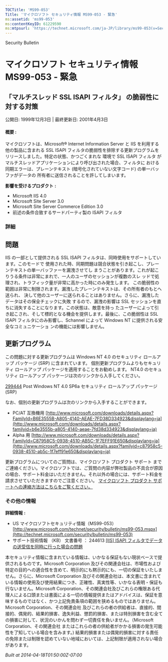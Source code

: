 ```yaml
---
TOCTitle: 'MS99-053'
Title: 'マイクロソフト セキュリティ情報 MS99-053 - 緊急'
ms:assetid: 'ms99-053'
ms:contentKeyID: 61229590
ms:mtpsurl: 'https://technet.microsoft.com/ja-JP/library/ms99-053(v=Security.10)'
---
```


Security Bulletin

マイクロソフト セキュリティ情報 MS99-053 - 緊急
===============================================

「マルチスレッド SSL ISAPI フィルタ」 の脆弱性に対する対策
----------------------------------------------------------

公開日: 1999年12月3日 | 最終更新日: 2001年4月3日

#### 概要 :

マイクロソフトは、Microsoft® Internet Information Server と IIS を利用する他の製品に含まれる SSL ISAPI フィルタの脆弱性を排除する更新プログラムをリリースしました。特定の状態、かつごくまれな 環境で SSL ISAPI フィルタ がマルチスレッドアプリケーションにより呼び出された場合、フィルタに おける同期エラーは、プレーンテキスト (暗号化されていない文字コード) の単一バッファがデータの 所有者に送信されることを許してしまいます。

**影響を受けるプロダクト** **:**

-   Microsoft IIS 4.0
-   Microsoft Site Server 3.0
-   Microsoft Site Server Commerce Edition 3.0
-   前述の条件合致するサードパーティ製の ISAPI フィルタ

### 詳細

問題
----

<span></span>
IIS の一部として提供される SSL ISAPI フィルタは、同時使用をサポートしています。このモードで 使用された時、同期問題は競合状態を引き起こし、プレーンテキストの単一バッファーを漏洩させてし まうことがあります。これが起こりうる条件は非常にまれで、一人のユーザのセッションが複数のスレ ッドで処理され、トラフィック量が非常に高かった時にのみ発生します。
この脆弱性の範囲は非常に制限されます。漏洩したプレーンテキストは、その所有者のもとへ送られ、 決して他のユーザーに送られることはありません。さらに、漏洩したデータはその保全チェックに失敗 するので、漏洩の影響は SSL セッションを直ちに消失することになります。この状態は、敵意を持っ たユーザーによって引き起こされ、そして標的となる機会を提供します。最後に、この脆弱性は SSL ISAPI フィルタにのみ影響し、Schannel によって Windows NT に提供される安全なコミュニケーショ ンの機能には影響しません。

更新プログラム
--------------

<span></span>
この問題に対する更新プログラムは Windows NT 4.0 のセキュリティ ロールアップ パッケージ (SRP) に含まれています。
個別更新プログラムよりもセキュリティ ロールアップ パッケージを適用することをお勧めします。
NT4.0 のセキュリティ ロールアップ パッケージは次のリンクから入手してください。

[299444](http://support.microsoft.com/kb/299444) Post Windows NT 4.0 SP6a セキュリティ ロールアップ パッケージ (SRP)

なお、個別の更新プログラムは次のリンクから入手することができます。

-   PC/AT 互換機用
    [http://www.microsoft.com/downloads/details.aspx?FamilyId=B6E3555B-A805-4140-AEAE-7FD38D334923&displaylang=ja](http://www.microsoft.com/downloads/details.aspx?familyid=b6e3555b-a805-4140-aeae-7fd38d334923&displaylang=ja)
-   Alpha 用
    [http://www.microsoft.com/downloads/details.aspx?FamilyId=C87958C5-0938-4510-AB5C-1F7EFF91E650&displaylang=ja](http://www.microsoft.com/downloads/details.aspx?familyid=c87958c5-0938-4510-ab5c-1f7eff91e650&displaylang=ja)

更新プログラムについてのご質問は、マイクロソフト プロダクト サポート までご連絡ください。マイクロソフトでは、ご質問の内容が弊社製品の不具合が原因の場合、サポート料金はいただきません。それ以外の場合には、サポート料金を請求させていただきますのでご注意ください。
[マイクロソフト プロダクト サポートへの連絡方法はこちらをご覧ください。](http://www.microsoft.com/japan/security/support/patchqa.mspx)

### その他の情報

**詳細情報** **:**

-   US マイクロソフトセキュリティ情報（MS99-053）
    [http://www.microsoft.com/technet/security/bulletin/ms99-053.mspx](http://technet.microsoft.com/security/bulletin/ms99-053)
-   サポート技術情報 （KB） 文書番号 ： 244613
    [\[IIS\] ISAPI フィルタでデータの送受信を同時に行った場合の問題](http://support.microsoft.com/kb/244613)

本セキュリティ情報に含まれている情報は、いかなる保証もない現状ベースで提供されるものです。Microsoft Corporation 及びその関連会社は、市場性および特定の目的への適合性を含めて、明示的にも黙示的にも、一切の保証をいたしません。さらに、Microsoft Corporation 及びその関連会社は、本文書に含まれている情報の使用及び使用結果につき、正確性、真実性等、いかなる表明・保証も行ないません。Microsoft Corporation、その関連会社及びこれらの権限ある代理人による口頭または書面による一切の情報提供またはアドバイスは、保証を意味するものではなく、かつ上記免責条項の範囲を狭めるものではありません。Microsoft Corporation、その関連会社 及びこれらの者の供給者は、直接的、間接的、偶発的、結果的損害、逸失利益、懲罰的損害、または特別損害を含む全ての損害に対して、状況のいかんを問わず一切責任を負いません。（Microsoft Corporation、その関連会社 またはこれらの者の供給者がかかる損害の発生可能性を了知している場合を含みます。) 結果的損害または偶発的損害に対する責任の免除または制限を認めていない地域においては、上記制限が適用されない場合があります。

*Built at 2014-04-18T01:50:00Z-07:00*
